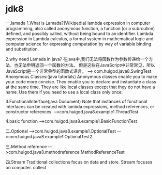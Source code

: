 # jdk8
一.lamada
1.What is Lamada?(Wikipedia)
lambda expression in computer programming, also called anonymous function, a function (or a subroutine) defined, and possibly called, without being bound to an identifier.
Lambda expression in Lambda calculus, a formal system in mathematical logic and computer science for expressing computation by way of variable binding and substitution.

2.why need Lamada in java?
在java中,我们无法将函数作为参数传递给一个方法，也无法申明返回一个函数的方法。
但是这些在JavaScript中非常常见，所以JavaScript是一个非常典型的函数式语言。
--> com.huigod.java8.SwingTest
Anonymous Classes:(java tutorials)
Anonymous classes enable you to make your code more concise. They enable you to declare and instantiate a class at the same time. 
They are like local classes except that they do not have a name. Use them if you need to use a local class only once.

3.FunctionalInterface(java Document)
Note that instances of functional interfaces can be created with lambda expressions, method references, or constructor references.
-->com.huigod.java8.example1.ThreadTest

4.basic function
-->com.huigod.java8.example1.BasicFunctionTest

二.Optional
-->com.huigod.java8.example1.OptionalTest
-->com.huigod.java8.example1.OptionalTest2

三.Method reference
-->com.huigod.java8.methodreference.MethodReferenceTest

四.Stream
Traditional collections focus on  data and store.
Stream focuses on computer.
collect


